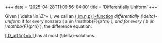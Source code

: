 +++
date = '2025-04-28T11:09:56-04:00'
title = 'Differentially Uniform'
+++

Given \( \delta \in \Z^+ \), we call an [\( (m,n,p)
\)-function](/zettelkasten/posts/cryptography/nmp-function)
_differentially \(\delta\)-uniform_ if for every nonzero \( a \in
\mathbb{F}_{p^m} \), and for every \( b \in \mathbb{F}_{p^n} \), the
difference equation:

[
\[
D_a{f(x)}=b
\]
](/zettelkasten/posts/cryptography/derivative)
has at most \(\delta\)-solutions.
